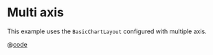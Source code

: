 # Multi axis
This example uses the `BasicChartLayout` configured with multiple axis.

<example-multi-axis />

@[code](../../examples/example-multi-axis.vue)
